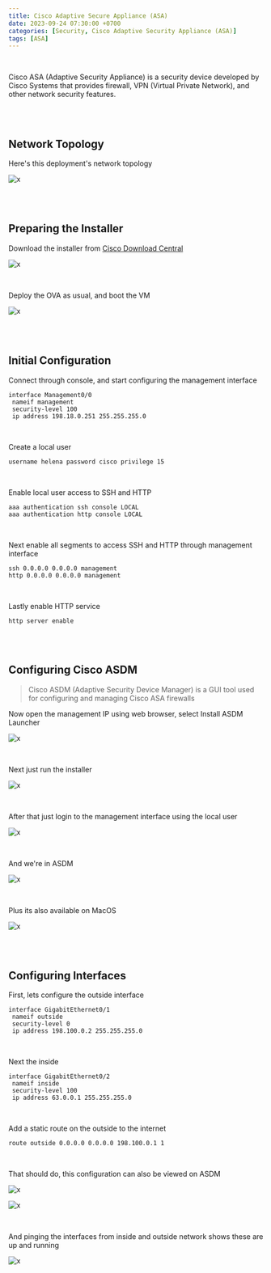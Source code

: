 ```yaml
---
title: Cisco Adaptive Secure Appliance (ASA)
date: 2023-09-24 07:30:00 +0700
categories: [Security, Cisco Adaptive Security Appliance (ASA)]
tags: [ASA]
---
```



<br>

Cisco ASA (Adaptive Security Appliance) is a security device developed by Cisco Systems that provides firewall, VPN (Virtual Private Network), and other network security features.

<br>
<br>

## Network Topology

Here's this deployment's network topology

![x](/static/2023-09-24-asa/00.png)

<br>
<br>

## Preparing the Installer

Download the installer from [Cisco Download Central](https://software.cisco.com/download/home/286119613/type)

![x](/static/2023-09-24-asa/00b.png)

<br>

Deploy the OVA as usual, and boot the VM

![x](/static/2023-09-24-asa/00a.png)

<br>
<br>

## Initial Configuration

Connect through console, and start configuring the management interface

```shell
interface Management0/0
 nameif management
 security-level 100
 ip address 198.18.0.251 255.255.255.0 
```

<br>

Create a local user

```shell
username helena password cisco privilege 15
```

<br>

Enable local user access to SSH and HTTP

```shell
aaa authentication ssh console LOCAL
aaa authentication http console LOCAL
```

<br>

Next enable all segments to access SSH and HTTP through management interface

```shell
ssh 0.0.0.0 0.0.0.0 management
http 0.0.0.0 0.0.0.0 management
```

<br>

Lastly enable HTTP service

```shell
http server enable
```

<br>
<br>

## Configuring Cisco ASDM

> Cisco ASDM (Adaptive Security Device Manager) is a GUI tool used for configuring and managing Cisco ASA firewalls 

Now open the management IP using web browser, select Install ASDM Launcher

![x](/static/2023-09-24-asa/01.png)

<br>

Next just run the installer

![x](/static/2023-09-24-asa/02.png)

<br>

After that just login to the management interface using the local user

![x](/static/2023-09-24-asa/03.png)

<br>

And we're in ASDM

![x](/static/2023-09-24-asa/04.png)

<br>

Plus its also available on MacOS

![x](/static/2023-09-24-asa/05.png)

<br>
<br>

## Configuring Interfaces

First, lets configure the outside interface

```shell
interface GigabitEthernet0/1
 nameif outside
 security-level 0
 ip address 198.100.0.2 255.255.255.0 
```

<br>

Next the inside

```shell
interface GigabitEthernet0/2
 nameif inside
 security-level 100
 ip address 63.0.0.1 255.255.255.0 
```

<br>

Add a static route on the outside to the internet

```shell
route outside 0.0.0.0 0.0.0.0 198.100.0.1 1
```

<br>

That should do, this configuration can also be viewed on ASDM

![x](/static/2023-09-24-asa/07.png)

![x](/static/2023-09-24-asa/07a.png)

<br>

And pinging the interfaces from inside and outside network shows these are up and running

![x](/static/2023-09-24-asa/06.png)

<br>

